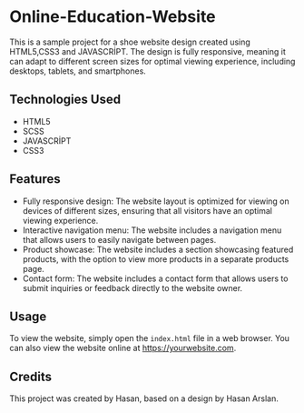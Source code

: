 # Online-Education-Website

  <p>This is a sample project for a shoe website design created using HTML5,CSS3 and JAVASCRİPT. The design is fully responsive, meaning it can adapt to different screen sizes for optimal viewing experience, including desktops, tablets, and smartphones.</p>

  <h2>Technologies Used</h2>

  <ul>
    <li>HTML5</li>
    <li>SCSS</li>
    <li>JAVASCRİPT</li>
    <li>CSS3</li>


  </ul>

  <h2>Features</h2>

  <ul>
    <li>Fully responsive design: The website layout is optimized for viewing on devices of different sizes, ensuring that all visitors have an optimal viewing experience.</li>
    <li>Interactive navigation menu: The website includes a navigation menu that allows users to easily navigate between pages.</li>
    <li>Product showcase: The website includes a section showcasing featured products, with the option to view more products in a separate products page.</li>
    <li>Contact form: The website includes a contact form that allows users to submit inquiries or feedback directly to the website owner.</li>
  </ul>

  <h2>Usage</h2>

  <p>To view the website, simply open the <code>index.html</code> file in a web browser. You can also view the website online at <a href="https://yourwebsite.com">https://yourwebsite.com</a>.</p>

  <h2>Credits</h2>

  <p>This project was created by Hasan, based on a design by Hasan Arslan.</p>
